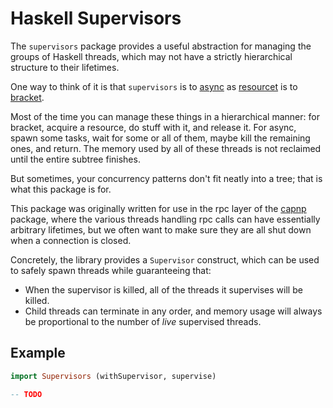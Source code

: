# Haskell Supervisors

The `supervisors` package provides a useful abstraction for managing the
groups of Haskell threads, which may not have a strictly hierarchical
structure to their lifetimes.

One way to think of it is that `supervisors` is to [async][async] as
[resourcet][resourcet] is to [bracket][bracket].

Most of the time you can manage these things in a hierarchical manner:
for bracket, acquire a resource, do stuff with it, and release it. For
async, spawn some tasks, wait for some or all of them, maybe kill the
remaining ones, and return. The memory used by all of these threads is
not reclaimed until the entire subtree finishes.

But sometimes, your concurrency patterns don't fit neatly into a tree;
that is what this package is for.

This package was originally written for use in the rpc layer of the
[capnp][capnp] package, where the various threads handling rpc calls
can have essentially arbitrary lifetimes, but we often want to make
sure they are all shut down when a connection is closed.

Concretely, the library provides a `Supervisor` construct, which can be
used to safely spawn threads while guaranteeing that:

* When the supervisor is killed, all of the threads it supervises will be
  killed.
* Child threads can terminate in any order, and memory usage will always
  be proportional to the number of *live* supervised threads.

## Example

```haskell
import Supervisors (withSupervisor, supervise)

-- TODO
```

[async]: https://hackage.haskell.org/package/async
[bracket]: http://hackage.haskell.org/package/base-4.12.0.0/docs/Control-Exception-Base.html#v:bracket
[resourcet]: https://hackage.haskell.org/package/resourcet
[capnp]: https://hackage.haskell.org/package/capnp
